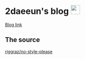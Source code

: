 # 2daeeun's blog <img src="https://media.giphy.com/media/hvRJCLFzcasrR4ia7z/giphy.gif" width="30"></h1>
[Blog link](https://2daeeun.github.io/)

## The source
[riggraz/no-style-please](https://github.com/riggraz/no-style-please)

